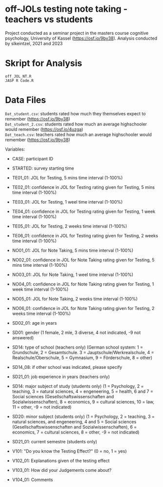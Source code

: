 # off-JOLs testing note taking - teachers vs students
Project conducted as a seminar project in the masters course cognitive psychology, University of Kassel (https://osf.io/9by38).
Analysis conducted by slkeintzel, 2021 and 2023

# Skript for Analysis
`off_JOL_NT.R`    
`JASP R Code.R`

# Data Files
`Dat_student.csv`: students rated how much they themselves expect to remember (https://osf.io/9by38)  
`Dat_student_2.csv`: students rated how much an average highschooler would remember (https://osf.io/4uzga)  
`Dat_teach.csv`: teachers rated how much an average highschooler would remember (https://osf.io/9by38)  

Variables: 
- CASE: participant ID
- STARTED: survey starting time

- TE01_01: JOL for Testing, 5 mins  time interval (1-100%)
- TE02_01: confidence in JOL for Testing rating given for Testing, 5 mins  time interval (1-100%)
- TE03_01: JOL for Testing, 1 weel time interval (1-100%)
- TE04_01: confidence in JOL for Testing rating given for Testing, 1 week  time interval (1-100%)
- TE05_01: JOL for Testing, 2 weeks  time interval (1-100%)
- TE06_01: confidence in JOL for Testing rating given for Testing, 2 weeks  time interval (1-100%)
- NO01_01: JOL for Note Taking, 5 mins  time interval (1-100%)
- NO02_01: confidence in JOL for Note Taking rating given for Testing, 5 mins  time interval (1-100%)
- NO03_01: JOL for Note Taking, 1 weel time interval (1-100%)
- NO04_01: confidence in JOL for Note Taking rating given for Testing, 1 week  time interval (1-100%)
- NO05_01: JOL for Note Taking, 2 weeks  time interval (1-100%)
- NO06_01: confidence in JOL for Note Taking rating given for Testing, 2 weeks  time interval (1-100%)

- SD02_01: age in years
- SD01: gender (1 female, 2 mle, 3 diverse, 4 not indicated, -9 not answered)
- SD14: type of school (teachers only) (German school system: 1 = Grundschule, 2 = Gesamtschule. 3 = Jauptschule/Werkrealschule, 4 = Realschule/Oberschule, 5 = Gymnasium, 9 = Förderschule, 8 = other)
- SD14_08: if other school was indicated, please specify
- SD21_01: job experience in years (teachers only)
- SD14: major subject of study (students only) (1 = Psychology, 2 = teaching, 3 = natural sciences, 4 = engeneering, 5 = health, 6 and 7 = Social sciences (Gesellschaftswissenschaften and Sozialwissenschaften), 8 = economics, 9 = cultural sciences, 10 = law, 11 = other, -9 = not indicated)
- SD20: minor subject (students only) (1 = Psychology, 2 = teaching, 3 = natural sciences, and engeneering, 4 and 5 = Social sciences (Gesellschaftswissenschaften and Sozialwissenschaften), 6 = economics, 7 = cultural sciences, 8 = other, -9 = not indicated)
- SD21_01: current semestre (students only)


- V101: "Do you know the Testing Effect?" (0 = no, 1 = yes)
- V102_01: Explanations given of the testing effect
- V103_01: How did your Judgements come about?
- V104_01: Comments

